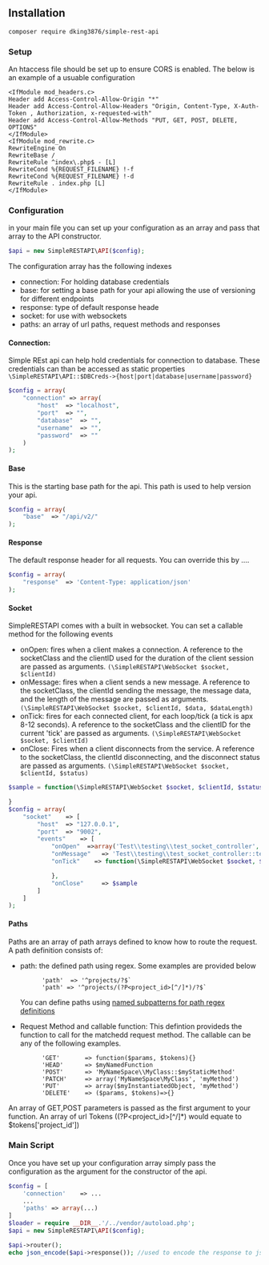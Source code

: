 ## Installation

`composer require dking3876/simple-rest-api`

### Setup
An htaccess file should be set up to ensure CORS is enabled. The below is an example of a usuable configuration

```
<IfModule mod_headers.c>
Header add Access-Control-Allow-Origin "*"
Header add Access-Control-Allow-Headers "Origin, Content-Type, X-Auth-Token , Authorization, x-requested-with"
Header add Access-Control-Allow-Methods "PUT, GET, POST, DELETE, OPTIONS"
</IfModule>
<IfModule mod_rewrite.c>
RewriteEngine On
RewriteBase /
RewriteRule ^index\.php$ - [L]
RewriteCond %{REQUEST_FILENAME} !-f
RewriteCond %{REQUEST_FILENAME} !-d
RewriteRule . index.php [L]
</IfModule>
```

### Configuration
in your main file you can set up your configuration as an array and pass that array to the API constructor.
```php
$api = new SimpleRESTAPI\API($config);
```
The configuration array has the following indexes
- connection: For holding database credentials
- base: for setting a base path for your api allowing the use of versioning for different endpoints
- response: type of default response heade
- socket: for use with websockets
- paths: an array of url paths, request methods and responses

#### Connection: 
Simple REst api can help hold credentials for connection to database.  These credentials can than be accessed as static properties `\SimpleRESTAPI\API::$DBCreds->{host|port|database|username|password}`  
```php
$config = array(
    "connection" => array(
        "host"  => "localhost",
        "port"  => "",
        "database"  => "",
        "username"  => "",
        "password"  => ""
    )
);
```
#### Base
This is the starting base path for the api.  This path is used to help version your api.
```php
$config = array(
    "base"  => "/api/v2/"
);
```
#### Response
The default response header for all requests. You can override this by ....
```php
$config = array(
    "response"  => 'Content-Type: application/json'
);
```
#### Socket 
SimpleRESTAPI comes with a built in websocket. You can set a callable method for the following events
- onOpen: fires when a client makes a connection. A reference to the socketClass and the clientID used for the duration of the client session are passed as arguments. `(\SimpleRESTAPI\WebSocket $socket, $clientId)`
- onMessage: fires when a client sends a new message. A reference to the socketClass, the clientId sending the message, the message data, and the length of the message are passed as arguments. `(\SimpleRESTAPI\WebSocket $socket, $clientId, $data, $dataLength)`
- onTick: fires for each connected client, for each loop/tick (a tick is apx 8-12 seconds).  A reference to the socketClass and the clientID for the current 'tick' are passed as arguments. `(\SimpleRESTAPI\WebSocket $socket, $clientId)`
- onClose: Fires when a client disconnects from the service. A reference to the socketClass, the clientId disconnecting, and the disconnect status are passed as arguments. `(\SimpleRESTAPI\WebSocket $socket, $clientId, $status)`
```php
$sample = function(\SimpleRESTAPI\WebSocket $socket, $clientId, $status){

}
$config = array(
    "socket"    => [
        "host"  => "127.0.0.1",
        "port"  => "9002",
        "events"    => [
            "onOpen"  =>array('Test\\testing\\test_socket_controller', 'testOpen'), 
            "onMessage"   => 'Test\\testing\\test_socket_controller::testMessage',
            "onTick"    => function(\SimpleRESTAPI\WebSocket $socket, $clientId){

            },
            "onClose"     => $sample
        ]
    ]
);
```
#### Paths
Paths are an array of path arrays defined to know how to route the request. A path definition consists of:
- path: the defined path using regex. Some examples are provided below
            
            'path'  => '^projects/?$`
            'path' => '^projects/(?P<project_id>[^/]*)/?$`

    You can define paths using [named subpatterns for path regex definitions](https://www.regular-expressions.info/named.html)
- Request Method and callable function: This defintion provideds the function to call for the matchedd request method.  The callable can be any of the following examples.  

            'GET'       => function($params, $tokens){}
            'HEAD'      => $myNamedFunction
            'POST'      => 'MyNameSpace\\MyClass::$myStaticMethod'
            'PATCH'     => array('MyNameSpace\MyClass', 'myMethod')
            'PUT'       => array($myInstantiatedObject, 'myMethod')
            'DELETE'    => ($params, $tokens)=>{}

An array of GET,POST parameters is passed as the first argument to your function. An array of url Tokens ((?P<project_id>[^/]*) would equate to $tokens['project_id'])

### Main Script
Once you have set up your configuration array simply pass the configuration as the argument for the constructor of the api.
```php
$config = [
    'connection'    => ...
    ...
    'paths' => array(...)
]
$loader = require __DIR__.'/../vendor/autoload.php';
$api = new SimpleRESTAPI\API($config);

$api->router();
echo json_encode($api->response()); //used to encode the response to json.
```
